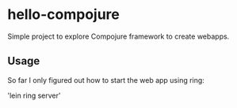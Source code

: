 # hello-compojure

Simple project to explore Compojure framework to create webapps.

## Usage

So far I only figured out how to start the web app using ring:

'lein ring server'
